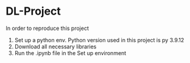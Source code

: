 # DL-Project

In order to reproduce this project
1) Set up a python env. Python version used in this project is py 3.9.12
2) Download all necessary libraries 
3) Run the .ipynb file in the Set up environment
